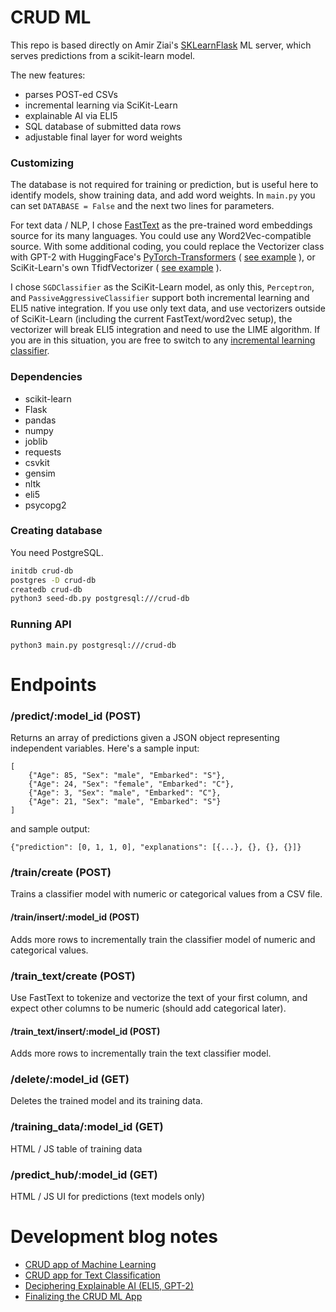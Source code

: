 # CRUD ML

This repo is based directly on Amir Ziai's <a href="https://github.com/amirziai/sklearnflask">SKLearnFlask</a> ML server, which serves predictions from a scikit-learn model.

The new features:
- parses POST-ed CSVs
- incremental learning via SciKit-Learn
- explainable AI via ELI5
- SQL database of submitted data rows
- adjustable final layer for word weights

### Customizing

The database is not required for training or prediction, but is useful here to identify models,
show training data, and add word weights. In ```main.py``` you can set ```DATABASE = False``` and the next two
lines for parameters.

For text data / NLP, I chose <a href="https://fasttext.cc/docs/en/pretrained-vectors.html">FastText</a>
 as the pre-trained word embeddings source for its many languages. You could use any Word2Vec-compatible
source. With some additional coding, you could replace the Vectorizer class with GPT-2 with HuggingFace's
<a href="https://github.com/huggingface/pytorch-transformers">PyTorch-Transformers</a>
 (
  <a href="https://github.com/mapmeld/tweet_classifier_plus_eli5/blob/master/gpt2_sklearn.py">see example</a>
), or SciKit-Learn's own TfidfVectorizer (
  <a href="https://github.com/mapmeld/tweet_classifier_plus_eli5/blob/master/basic_sklearn.py">see example</a>
).

I chose ```SGDClassifier``` as the SciKit-Learn model, as only this, ```Perceptron```, and ```PassiveAggressiveClassifier``` support both incremental learning and ELI5 native integration. If you use only text data, and use vectorizers outside of SciKit-Learn (including the current FastText/word2vec setup), the vectorizer will break ELI5 integration and need to use the LIME algorithm. If you are in this situation, you are free to switch to any
<a href="https://scikit-learn.org/stable/modules/computing.html#incremental-learning">incremental learning classifier</a>.

### Dependencies
- scikit-learn
- Flask
- pandas
- numpy
- joblib
- requests
- csvkit
- gensim
- nltk
- eli5
- psycopg2

### Creating database
You need PostgreSQL.

```bash
initdb crud-db
postgres -D crud-db
createdb crud-db
python3 seed-db.py postgresql:///crud-db
```

### Running API
```
python3 main.py postgresql:///crud-db
```

# Endpoints
### /predict/:model_id (POST)
Returns an array of predictions given a JSON object representing independent variables. Here's a sample input:
```
[
    {"Age": 85, "Sex": "male", "Embarked": "S"},
    {"Age": 24, "Sex": "female", "Embarked": "C"},
    {"Age": 3, "Sex": "male", "Embarked": "C"},
    {"Age": 21, "Sex": "male", "Embarked": "S"}
]
```

and sample output:
```
{"prediction": [0, 1, 1, 0], "explanations": [{...}, {}, {}, {}]}
```

### /train/create (POST)
Trains a classifier model with numeric or categorical values from a CSV file.

#### /train/insert/:model_id (POST)
Adds more rows to incrementally train the classifier model of numeric and categorical values.

### /train_text/create (POST)
Use FastText to tokenize and vectorize the text of your first column, and expect other columns
to be numeric (should add categorical later).

#### /train_text/insert/:model_id (POST)
Adds more rows to incrementally train the text classifier model.

### /delete/:model_id (GET)
Deletes the trained model and its training data.

### /training_data/:model_id (GET)
HTML / JS table of training data

### /predict_hub/:model_id (GET)
HTML / JS UI for predictions (text models only)


# Development blog notes

* <a href="https://medium.com/@mapmeld/the-crud-app-of-machine-learning-2434afd52693">CRUD app of Machine Learning</a>
* <a href="https://medium.com/@mapmeld/crud-app-for-text-classification-a63c8c52b0ae">CRUD app for Text Classification</a>
* <a href="https://medium.com/@mapmeld/deciphering-explainable-ai-with-gpt-2-528611a3c75">Deciphering Explainable AI (ELI5, GPT-2)</a>
* <a href="https://medium.com/@mapmeld/finalizing-the-crud-ml-app-5b1a9320a54b">Finalizing the CRUD ML App</a>
